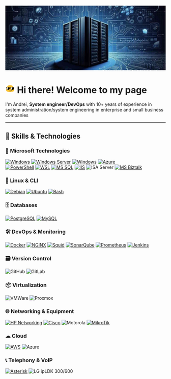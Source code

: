 ![!Header](https://github.com/KR-Sew/KR-Sew/blob/main/assets/header.jpg)
>
# <img src="/assets/HeaderIco.gif" width="30"> Hi there! Welcome to my page
>
I'm Andrei, **System engineer/DevOps** with 10+ years of experience in system administration/system engineering in enterprise and small business companies
>

---

## 🔧 Skills & Technologies

### 🏢 **Microsoft Technologies**

[![Windows](https://custom-icon-badges.demolab.com/badge/Windows-Microsoft-0078D6?style=flat&logo=ms-windows-10&logoColor=white)](https://www.microsoft.com/en-us/windows)
[![Windows Server](https://custom-icon-badges.demolab.com/badge/Windows%20Server-Microsoft-0078D6?style=flat&logo=ms-windows-server&logoColor=white)](https://www.microsoft.com/en-us/windows-server/)
[![Windows](https://custom-icon-badges.demolab.com/badge/Hyper_V-Microsoft-blue?style=flat&logo=icons8-server-ms-hyper-v&logoColor=blue&logoSize=auto&labelColor=grey)](https://www.microsoft.com/en-us/evalcenter/evaluate-hyper-v-server-2019)
[![Azure](https://custom-icon-badges.demolab.com/badge/Azure-Microsoft-0078D6?style=flat&logo=microsoftazure&logoColor=white)](https://azure.microsoft.com/en-us)  
[![PowerShell](https://custom-icon-badges.demolab.com/badge/.-PowerShell-blue.svg?style=flat&logo=powershell-core-eyecatch32&logoColor=white)](https://learn.microsoft.com/en-us/powershell/scripting/install/installing-powershell-on-windows?view=powershell-7.5)
[![WSL](https://img.shields.io/badge/WSL-Microsoft-blue?style=flat&logo=linux&logoColor=white&logoSize=auto&labelColor=4E9A06)](https://learn.microsoft.com/en-us/windows/wsl/about)
[![MS SQL](https://custom-icon-badges.demolab.com/badge/SQL_Server-Microsoft-blue?style=flat&logo=microsoft-sql-server&logoColor=red&logoSize=auto&labelColor=e1e5ee)](https://www.microsoft.com/en-us/sql-server/sql-server-downloads)
[![IIS](https://custom-icon-badges.demolab.com/badge/IIS-Microsoft-0078D6?style=flat&logo=microsoft-iis-server&logoColor=white)](https://www.iis.net/)
![ISA Server](https://custom-icon-badges.demolab.com/badge/ISA%20Server-Microsoft-0078D6?style=flat&logo=windows-forefront-isa&logoColor=white)
[![MS Biztalk](https://custom-icon-badges.demolab.com/badge/Biztalk_Server-Microsoft-blue?style=flat&logo=microsoft-sql-server&logoColor=red&logoSize=auto&labelColor=e1e5ee)](https://www.microsoft.com/en-us/sql-server/sql-server-downloads)

### 🐧 **Linux & CLI**

[![Debian](https://img.shields.io/badge/Debian-607078?style=flat&logo=debian&logoColor=white&logoSize=auto&labelColor=a81d33)](https://www.debian.org/)
[![Ubuntu](https://img.shields.io/badge/Ubuntu-607078?style=flat&logo=ubuntu&logoColor=white&logoSize=auto&labelColor=e95420)](https://ubuntu.com/download)
[![Bash](https://img.shields.io/badge/Bash-4EAA25?style=flat&logo=gnubash&logoColor=white&logoSize=auto&labelColor=black)](https://www.gnu.org/software/bash/)  

### 🗄 **Databases**

[![PostgreSQL](https://img.shields.io/badge/PostgreSQL-336791?style=flat&logo=postgresql&logoColor=white&logoSize=auto&labelColor=5197e1)](https://www.postgresql.org/)
[![MySQL](https://img.shields.io/badge/MySQL-4479A0?style=flat&logo=mysql&logoColor=white&logoSize=auto&labelColor=336791)](https://www.mysql.com/)  

### 🛠 **DevOps & Monitoring**

[![Docker](https://img.shields.io/badge/Docker-2496ED?style=flat&logo=docker&logoColor=white)](https://hub.docker.com/)
[![NGINX](https://img.shields.io/badge/NGINX-009639?style=flat&logo=nginx&logoColor=white)](https://nginx.org/en/)
[![Squid](https://custom-icon-badges.demolab.com/badge/Squid-042a2b?style=flat&logo=icons8-squid-16&logoColor=white&logoSize=auto&labelColor=54f2f2)](https://www.squid-cache.org/Intro/)
[![SonarQube](https://img.shields.io/badge/SonarQube-4E9BCD?style=flat&logo=sonarqube&logoColor=white&logoSize=auto&labelColor=607078)](https://www.sonarsource.com/products/sonarqube/downloads/)
[![Prometheus](https://img.shields.io/badge/Prometheus-E6522C?style=flat&logo=prometheus&logoColor=white&logoSize=auto&labelColor=607078)](https://prometheus.io/docs/introduction/overview/)
[![Jenkins](https://img.shields.io/badge/Jenkins-D24939?style=flat&logo=jenkins&logoColor=white&logoSize=auto&labelColor=607078)](https://www.jenkins.io/)

### 🗃 **Version Control**

![GitHub](https://img.shields.io/badge/GitHub-181717?style=flat&logo=github&logoColor=white)
![GitLab](https://img.shields.io/badge/GitLab-FC6D26?style=flat&logo=gitlab&logoColor=white)  

### 📦 **Virtualization**

![VMWare](https://img.shields.io/badge/VMWare-607078?style=flat&logo=vmware&logoColor=white)
![Proxmox](https://img.shields.io/badge/Proxmox-E57000?style=flat&logo=proxmox&logoColor=white&logoSize=auto&labelColor=grey)  

### 🌐 **Networking & Equipment**

[![HP Networking](https://custom-icon-badges.demolab.com/badge/HP%20Networking-0096D6?style=flat&logo=hp-networking&logoColor=white&logoSize=auto&labelColor=607078)](https://www.hpe.com/us/en/aruba-cx-switches.html)
[![Cisco](https://img.shields.io/badge/Cisco-1BA0D7?style=flat&logo=cisco&logoColor=white&logoSize=auto&labelColor=607078)](https://www.cisco.com/site/us/en/index.html)
![Motorola](https://img.shields.io/badge/Motorola%20Wireless-000000?style=flat&logo=motorola&logoColor=white)
[![MikroTik](https://img.shields.io/badge/MikroTik-FF0000?style=flat&logo=mikrotik&logoColor=white)](https://mikrotik.com/)

### ☁ **Cloud**

[![AWS](https://custom-icon-badges.demolab.com/badge/Cloud-AWS-e95420?style=flat&logo=aws&logoColor=white&logoSize=auto&labelColor=)](https://explore.skillbuilder.aws/learn/learning-plans/85/devops-engineer-learning-plan)
![Azure](https://custom-icon-badges.demolab.com/badge/Azure-Microsoft-0078D6?style=flat&logo=microsoftazure&logoColor=white)  

### 📞 **Telephony & VoIP**

[![Asterisk](https://img.shields.io/badge/Asterisk-607078?style=flat&logo=asterisk&logoColor=white&logoSize=auto&labelColor=FF6600)](https://www.asterisk.org/downloads/)
![LG ipLDK 300/600](https://img.shields.io/badge/LG%20ipLDK%20600-0078D6?style=flat)  
